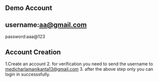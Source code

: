 ## Demo Account
##   username:aa@gmail.com
password:aaa@123

## Account Creation

1.Create an account
2. for verification you need to send the username to medicharlamanikanta13@gmail.com
3. after the above step only  you can login in successsfully.
